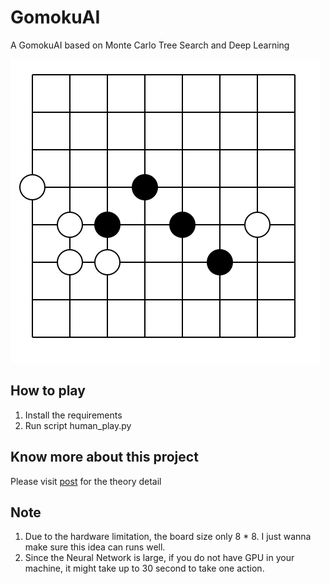 # GomokuAI
A GomokuAI based on Monte Carlo Tree Search and Deep Learning


![Game](/imgs/Screen%20Shot%202020-08-27%20at%2014.40.44.png)

## How to play
1. Install the requirements
2. Run script human_play.py

## Know more about this project
Please visit [post](https://willyii.github.io/posts/2018-08-07-AlphaGo-Zero.html) for the theory detail

## Note 
1. Due to the hardware limitation, the board size only 8 * 8. I just wanna make sure this idea can runs well.
2. Since the Neural Network is large, if you do not have GPU in your machine, it might take up to 30 second to take one action.
